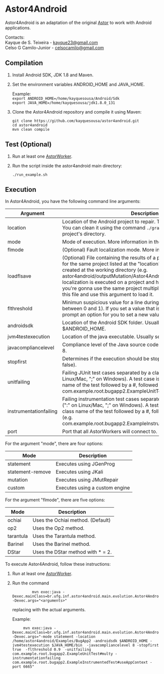 # Astor4Android
Astor4Android is an adaptation of the original [Astor](https://github.com/SpoonLabs/astor) to work with Android applications.

Contacts:  
Kayque de S. Teixeira - kayque23@gmail.com  
Celso G Camilo-Junior - celsocamilo@gmail.com  


## Compilation

1. Install Android SDK, JDK 1.8 and Maven.

2. Set the environment variables ANDROID_HOME and JAVA_HOME.  
	
	Example:  
	`export ANDROID_HOME=/home/kayquesousa/Android/Sdk`  
	`export JAVA_HOME=/home/kayquesousa/jdk1.8.0_131`  

4. Clone the Astor4Android repository and compile it using Maven:
	
	`git clone https://github.com/kayquesousa/astor4android.git`  
	`cd astor4android`  
	`mvn clean compile`  

## Test (Optional)

1. Run at least one [AstorWorker](https://github.com/kayquesousa/astorworker).

2. Run the script inside the astor4android main directory:

	`./run_example.sh`  

## Execution

In Astor4Android, you have the following command line arguments:

| Argument | Description |
| --- | --- |
| location | Location of the Android project to repair. The project must be clean. You can clean it using the command `./gradlew clean` inside the project's directory. |
| mode | Mode of execution. More information in the next tables. |
| flmode | (Optional) Fault localization mode. More information in the next tables. |
| loadflsave | (Optional) File containing the results of a previous fault localization run for the same project listed at the "location" argument. This file is created at the working directory (e.g. astor4android/outputMutation/Astor4AndroidMain-Project) after a fault localization is executed on a project and has the extension ".flsave". If you're gonna use the same project multiple times, it's useful to save this file and use this argument to load it. |
| flthreshold | Minimun suspicious value for a line during fault localization (Number between 0 and 1). If you set a value that is too high, Astor4Android will prompt an option for you to set a new value at runtime. |
| androidsdk | Location of the Android SDK folder. Usually this argument is set to $ANDROID_HOME. |
| jvm4testexecution | Location of the java executable. Usually set to %JAVA_HOME/bin. |
| javacompliancelevel | Compliance level of the Java source code. The recommended value is 8. |
| stopfirst | Determines if the execution should be stopped after the first fix (true of false). |
| unitfailing | Failing JUnit test cases separated by a classpath separator (":" on Linux/Mac, ";" on Windows). A test case is the fully qualified class name of the test followed by a #, followed by the method's name. (e.g. com.example.root.bugapp2.ExampleUnitTest#multy) |
| instrumentationfailing | Failing instrumentation test cases separated by a classpath separator (":" on Linux/Mac, ";" on Windows). A test case is the fully qualified class name of the test followed by a #, followed by the method's name. (e.g. com.example.root.bugapp2.ExampleInstrumentedTest#useAppContext) |
| port | Port that all AstorWorkers will connect to. |


For the argument "mode", there are four options:

| Mode | Description |
| --- | --- |
| statement | Executes using JGenProg |
| statement-remove | Executes using JKali |
| mutation | Executes using JMutRepair |
| custom | Executes using a custom engine |


For the argument "flmode", there are five options:

| Mode | Description |
| --- | --- |
| ochiai | Uses the Ochiai method. (Default) |
| op2 | Uses the Op2 method. |
| tarantula | Uses the Tarantula method. |
| Barinel | Uses the Barinel method. |
| DStar | Uses the DStar method with * = 2. |


To execute Astor4Android, follow these instructions:  

1. Run at least one [AstorWorker](https://github.com/kayquesousa/astorworker).

2. Run the command  

   				mvn exec:java -Dexec.mainClass=br.ufg.inf.astor4android.main.evolution.Astor4AndroidMain -Dexec.args="<arguments>"
   				
   replacing <arguments> with the actual arguments.  

   Example:  

			mvn exec:java -Dexec.mainClass=br.ufg.inf.astor4android.main.evolution.Astor4AndroidMain -Dexec.args="-mode statement -location /home/astor4android/Examples/BugApp2 -androidsdk $ANDROID_HOME -jvm4testexecution $JAVA_HOME/bin  -javacompliancelevel 8 -stopfirst true  -flthreshold 0.9  -unitfailing com.example.root.bugapp2.ExampleUnitTest#multy -instrumentationfailing com.example.root.bugapp2.ExampleInstrumentedTest#useAppContext -port 6665"
  
